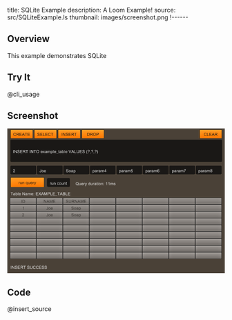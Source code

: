 title: SQLite Example
description: A Loom Example!
source: src/SQLiteExample.ls
thumbnail: images/screenshot.png
!------

## Overview

This example demonstrates SQLite

## Try It
@cli_usage

## Screenshot
![SQLiteExample Screenshot](images/screenshot.png)

## Code
@insert_source

